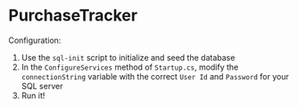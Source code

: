 # PurchaseTracker

Configuration:
1. Use the `sql-init` script to initialize and seed the database
2. In the `ConfigureServices` method of `Startup.cs`, modify the `connectionString` variable  with the correct `User Id` and `Password` for your SQL server
3. Run it!
